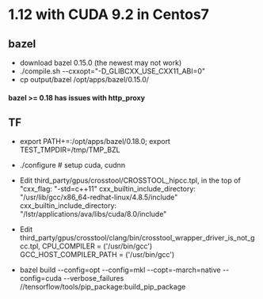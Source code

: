 # 1.12 with CUDA 9.2 in Centos7

## bazel
- download bazel 0.15.0 (the newest may not work)
- ./compile.sh --cxxopt="-D_GLIBCXX_USE_CXX11_ABI=0"
- cp output/bazel /opt/apps/bazel/0.15.0/
#### bazel >= 0.18 has issues with http_proxy


## TF
- export PATH+=:/opt/apps/bazel/0.18.0; export TEST_TMPDIR=/tmp/TMP_BZL
- ./configure # setup cuda, cudnn
- Edit third_party/gpus/crosstool/CROSSTOOL_hipcc.tpl, in the top of "cxx_flag: "-std=c++11"
    cxx_builtin_include_directory: "/usr/lib/gcc/x86_64-redhat-linux/4.8.5/include"  
    cxx_builtin_include_directory: "/lstr/applications/ava/libs/cuda/8.0/include"  

- Edit third_party/gpus/crosstool/clang/bin/crosstool_wrapper_driver_is_not_gcc.tpl, 
CPU_COMPILER = ('/usr/bin/gcc')  
GCC_HOST_COMPILER_PATH = ('/usr/bin/gcc')  

- bazel build --config=opt --config=mkl --copt=-march=native --config=cuda --verbose_failures //tensorflow/tools/pip_package:build_pip_package
